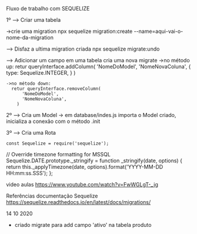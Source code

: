 

Fluxo de trabalho com SEQUELIZE

1º --> Criar uma tabela

  ->crie uma migration
    npx sequelize migration:create --name=aqui-vai-o-nome-da-migration


--> Disfaz a ultima migration criada
  npx sequelize migrate:undo


--> Adicionar um campo em uma tabela
    cria uma nova migrate
    ->no método up:
      retur queryInterface.addColumn(
        'NomeDoModel',
        'NomeNovaColuna',
        {
          type: Sequelize.INTEGER,
        }
      )

    ->no método down:
      retur queryInterface.removeColumn(
          'NomeDoModel',
          'NomeNovaColuna',
        )

2º --> Cria um Model
  -> em database/indes.js 
      importa o Model criado,
      inicializa a conexão com o método .init

3º --> Cria uma Rota


    const Sequelize = require('sequelize');

// Override timezone formatting for MSSQL
Sequelize.DATE.prototype._stringify = function _stringify(date, options) {
  return this._applyTimezone(date, options).format('YYYY-MM-DD HH:mm:ss.SSS');
};

video aulas 
https://www.youtube.com/watch?v=FwWGLgT-_jg

Referências documentação Sequelize
https://sequelize.readthedocs.io/en/latest/docs/migrations/


14 10 2020
  - criado migrate para add campo 'ativo' na tabela produto
  
